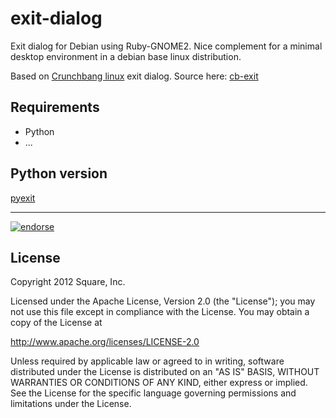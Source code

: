 exit-dialog
===========

Exit dialog for Debian using Ruby-GNOME2. Nice complement for a minimal desktop environment in a debian base linux distribution.

Based on [Crunchbang linux][3] exit dialog. Source here: [cb-exit][1]

## Requirements

* Python
* ...

## Python version

[pyexit][2]

------

[![endorse](http://api.coderwall.com/miguelos/endorsecount.png)](http://coderwall.com/miguelos)

## License

Copyright 2012 Square, Inc.

Licensed under the Apache License, Version 2.0 (the "License");
you may not use this file except in compliance with the License.
You may obtain a copy of the License at

   http://www.apache.org/licenses/LICENSE-2.0

Unless required by applicable law or agreed to in writing, software
distributed under the License is distributed on an "AS IS" BASIS,
WITHOUT WARRANTIES OR CONDITIONS OF ANY KIND, either express or implied.
See the License for the specific language governing permissions and
limitations under the License.


[1]:https://github.com/super-nathan/cb-exit
[2]:https://github.com/Miguelos/pyexit
[3]:http://crunchbang.org/
